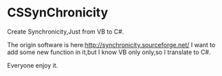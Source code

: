 # CSSynChronicity
Create Synchronicity,Just from VB to C#.

The origin software is here:http://synchronicity.sourceforge.net/
I want to add some new function in it,but I know VB only only,so I translate to C#.

Everyone enjoy it.
